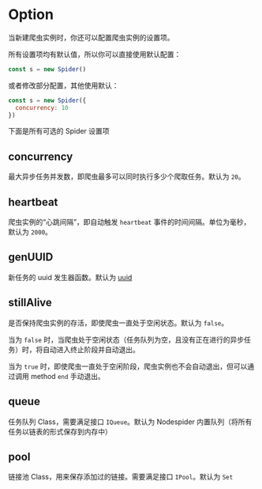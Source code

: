 # Option

当新建爬虫实例时，你还可以配置爬虫实例的设置项。

所有设置项均有默认值，所以你可以直接使用默认配置：

```javascript
const s = new Spider()
```

或者修改部分配置，其他使用默认：

```javascript
const s = new Spider({
  concurrency: 10
})
```

下面是所有可选的 Spider 设置项

## concurrency

最大异步任务并发数，即爬虫最多可以同时执行多少个爬取任务。默认为 `20`。

## heartbeat

爬虫实例的“心跳间隔”，即自动触发 `heartbeat` 事件的时间间隔。单位为毫秒，默认为 `2000`。

## genUUID

新任务的 uuid 发生器函数。默认为 [uuid](https://www.npmjs.com/package/uuid)

## stillAlive

是否保持爬虫实例的存活，即使爬虫一直处于空闲状态。默认为 `false`。

当为 `false` 时，当爬虫处于空闲状态（任务队列为空，且没有正在进行的异步任务）时，将自动进入终止阶段并自动退出。

当为 `true` 时，即使爬虫一直处于空闲阶段，爬虫实例也不会自动退出，但可以通过调用 method `end` 手动退出。

## queue

任务队列 Class，需要满足接口 `IQueue`。默认为 Nodespider 内置队列（将所有任务以链表的形式保存到内存中）

## pool

链接池 Class，用来保存添加过的链接。需要满足接口 `IPool`。默认为 `Set`